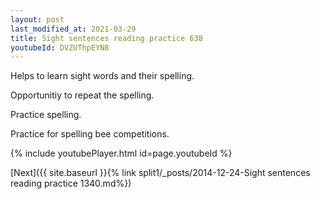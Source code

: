 ```yaml
---
layout: post
last_modified_at: 2021-03-29
title: Sight sentences reading practice 638
youtubeId: DVZUThpEYN8
---
```

 
 
Helps to learn sight words and their spelling.

Opportunitiy to repeat the spelling. 

Practice spelling. 
 
Practice for spelling bee competitions. 
 
{% include youtubePlayer.html id=page.youtubeId %}
 
 

[Next]({{ site.baseurl }}{% link  split1/_posts/2014-12-24-Sight sentences reading practice 1340.md%})
 
